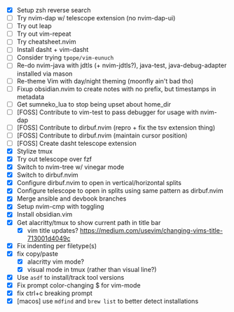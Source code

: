 - [x] Setup zsh reverse search
- [ ] Try nvim-dap w/ telescope extension (no nvim-dap-ui)
- [ ] Try out leap
- [ ] Try out vim-repeat
- [ ] Try cheatsheet.nvim
- [ ] Install dasht + vim-dasht
- [ ] Consider trying `tpope/vim-eunuch`
- [ ] Re-do nvim-java with jdtls (+ nvim-jdtls?), java-test, java-debug-adapter installed via mason 
- [ ] Re-theme Vim with day/night theming (moonfly ain't bad tho)
- [ ] Fixup obsidian.nvim to create notes with no prefix, but timestamps in metadata
- [ ] Get sumneko_lua to stop being upset about home_dir
- [ ] [FOSS] Contribute to vim-test to pass debugger for usage with nvim-dap
- [ ] [FOSS] Contribute to dirbuf.nvim (repro + fix the tsv extension thing)
- [ ] [FOSS] Contribute to dirbuf.nvim (maintain cursor position)
- [ ] [FOSS] Create dasht telescope extension
- [x] Stylize tmux
- [x] Try out telescope over fzf
- [x] Switch to nvim-tree w/ vinegar mode
- [x] Switch to dirbuf.nvim
- [x] Configure dirbuf.nvim to open in vertical/horizontal splits
- [x] Configure telescope to open in splits using same pattern as dirbuf.nvim
- [x] Merge ansible and devbook branches
- [x] Setup nvim-cmp with toggling
- [x] Install obsidian.vim
- [x] Get alacritty/tmux to show current path in title bar
  - [x] vim title updates? https://medium.com/usevim/changing-vims-title-713001d4049c  
- [x] Fix indenting per filetype(s)
- [x] fix copy/paste
  - [x] alacritty vim mode? 
  - [x] visual mode in tmux (rather than visual line?)
- [x] Use `asdf` to install/track tool versions
- [x] Fix prompt color-changing $ for vim-mode
- [x] fix ctrl+c breaking prompt
- [x] [macos] use `mdfind` and `brew list` to better detect installations
